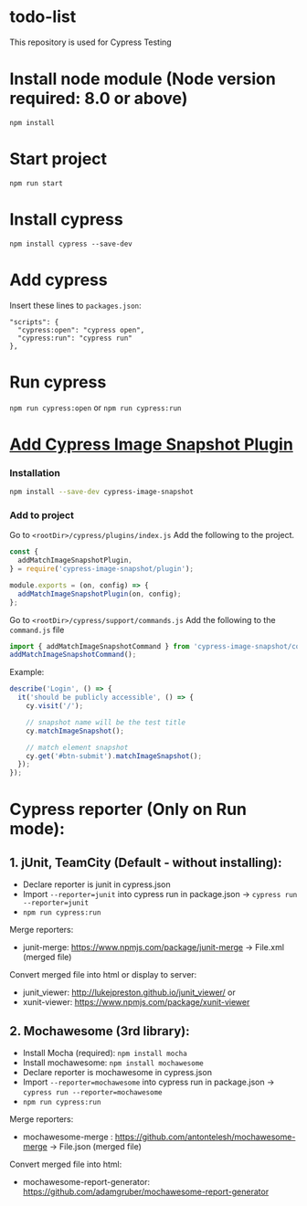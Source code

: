 # todo-list
This repository is used for Cypress Testing

# Install node module (Node version required: 8.0 or above)
```npm install```

# Start project
```npm run start```

# Install cypress
```npm install cypress --save-dev```

# Add cypress
Insert these lines to ```packages.json```:
```
"scripts": {
  "cypress:open": "cypress open",
  "cypress:run": "cypress run"
},
```

# Run cypress
```npm run cypress:open``` or ```npm run cypress:run```


# [Add Cypress Image Snapshot Plugin](https://github.com/palmerhq/cypress-image-snapshot)

### Installation

```bash
npm install --save-dev cypress-image-snapshot
```

### Add to project 

Go to `<rootDir>/cypress/plugins/index.js`
Add the following to the project.

```js
const {
  addMatchImageSnapshotPlugin,
} = require('cypress-image-snapshot/plugin');

module.exports = (on, config) => {
  addMatchImageSnapshotPlugin(on, config);
};
```

Go to `<rootDir>/cypress/support/commands.js`
Add the following to the `command.js` file

```js
import { addMatchImageSnapshotCommand } from 'cypress-image-snapshot/command';
addMatchImageSnapshotCommand();
```

Example: 
```js
describe('Login', () => {
  it('should be publicly accessible', () => {
    cy.visit('/');

    // snapshot name will be the test title
    cy.matchImageSnapshot();

    // match element snapshot
    cy.get('#btn-submit').matchImageSnapshot();
  });
});
```

# Cypress reporter (Only on Run mode):
## 1. jUnit, TeamCity (Default - without installing):
- Declare reporter is junit in cypress.json
- Import ``--reporter=junit`` into cypress run in package.json -> ``cypress run --reporter=junit``
- ``npm run cypress:run``

Merge reporters:
- junit-merge: https://www.npmjs.com/package/junit-merge -> File.xml (merged file)

Convert merged file into html or display to server:
- junit_viewer: http://lukejpreston.github.io/junit_viewer/
or
- xunit-viewer: https://www.npmjs.com/package/xunit-viewer

## 2. Mochawesome (3rd library):
- Install Mocha (required): ``npm install mocha``
- Install mochawesome: ``npm install mochawesome``
- Declare reporter is mochawesome in cypress.json
- Import ``--reporter=mochawesome`` into cypress run in package.json -> ``cypress run --reporter=mochawesome``
- ``npm run cypress:run``

Merge reporters:
- mochawesome-merge : https://github.com/antontelesh/mochawesome-merge -> File.json (merged file)

Convert merged file into html:
- mochawesome-report-generator: https://github.com/adamgruber/mochawesome-report-generator
